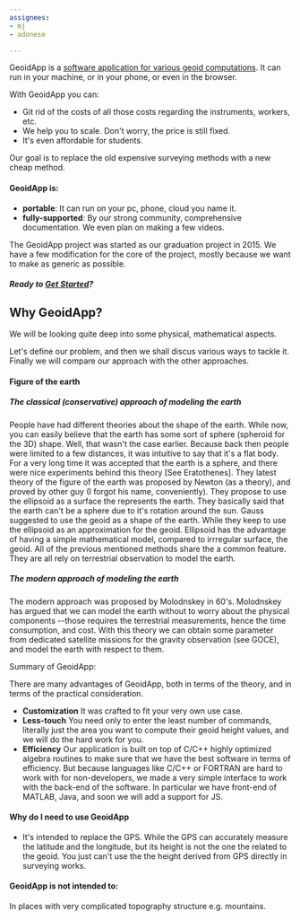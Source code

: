 ```yaml
---
assignees:
- mj
- adonese

---
```



GeoidApp is a [software application for various geoid computations](https://docs.google.com/presentation/d/1PQPQbFPC6srIOTjAVAOpScWsvsr5a3KtvOW7I118T6M/edit?usp=sharing). It can run in your machine, or in your phone, or even in the browser.

With GeoidApp you can:

 - Git rid of the costs of all those costs regarding the instruments, workers, etc.
 - We help you to scale. Don't worry, the price is still fixed.
 - It's even affordable for students.

Our goal is to replace the old expensive surveying methods with a new cheap method.

#### GeoidApp is:

* **portable**: It can run on your pc, phone, cloud you name it.
* **fully-supported**: By our strong community, comprehensive documentation. We even plan on making a few videos.

The GeoidApp project was started as our graduation project in 2015. We have a few modification for the core of the project, mostly because we want to make as generic as possible.

##### Ready to [Get Started](/docs/getting-started-guides/)?

## Why GeoidApp?

We will be looking quite deep into some physical, mathematical aspects.

Let's define our problem, and then we shall discus various ways to tackle it. Finally we will compare our approach with the other approaches.

#### Figure of the earth

##### The classical (conservative) approach of modeling the earth

People have had different theories about the shape of the earth. While now, you can easily believe that the earth has some sort of sphere (spheroid for the 3D) shape. Well, that wasn't the case earlier. Because back then people were limited to a few distances, it was intuitive to say that it's a flat body. For a very long time it was accepted that the earth is a sphere, and there were nice experiments behind this theory [See Eratothenes].
They latest theory of the figure of the earth was proposed by Newton (as a theory), and proved by other guy (I forgot his name, conveniently). They propose to use the ellipsoid as a surface the represents the earth. They basically said that the earth can't be a sphere due to it's rotation around the sun. Gauss suggested to use the geoid as a shape of the earth. While they keep to use the ellipsoid as an approximation for the geoid. Ellipsoid has the advantage of having a simple mathematical model, compared to irrregular surface, the geoid.
All of the previous mentioned methods share the a common feature. They are all rely on terrestrial observation to model the earth.

##### The modern approach of modeling the earth

The modern approach was proposed by Molodnskey in 60's. Molodnskey has argued that we can model the earth without to worry about the physical components --those requires the terrestrial measurements, hence the time consumption, and cost. With this theory we can obtain some parameter from dedicated satellite missions for the gravity observation (see GOCE), and model the earth with respect to them.

Summary of GeoidApp:

There are many advantages of GeoidApp, both in terms of the theory, and in terms of the practical consideration.

* **Customization**
It was crafted to fit your very own use case.
* **Less-touch**
You need only to enter the least number of commands, literally just the area you want to compute their geoid height values, and we will do the hard work for you.
* **Efficiency**
Our application is built on top of C/C++ highly optimized algebra routines to make sure that we have the best software in terms of efficiency. But because languages like C/C++ or FORTRAN are hard to work with for non-developers, we made a very simple interface to work with the back-end of the software. In particular we have front-end of MATLAB, Java, and soon we will add a support for JS.

#### Why do I need to use GeoidApp

* It's intended to replace the GPS. While the GPS can accurately measure the latitude and the longitude, but its height is not the one the related to the geoid. You just can't use the the height derived from GPS directly in surveying works.




#### GeoidApp is not intended to:

In places with very complicated topography structure e.g. mountains.
